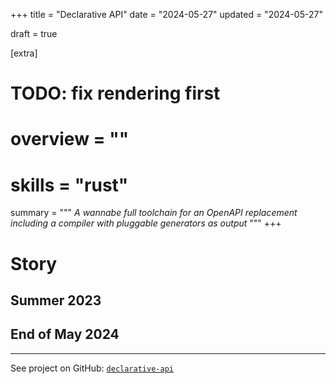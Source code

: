 +++
title = "Declarative API"
date = "2024-05-27"
updated = "2024-05-27"

draft = true

[extra]
# TODO: fix rendering first
# overview = ""
# skills = "rust"

summary = """
*A wannabe full toolchain for an OpenAPI replacement including a compiler with pluggable generators as output*
"""
+++

# Story

## Summer 2023

<!-- started right after LightOn -->

<!-- crawled through rustc src durring the whole summer -->

## End of May 2024

---

See project on GitHub: [`declarative-api`]

[`declarative-api`]: https://github.com/mrnossiom/declarative-api
